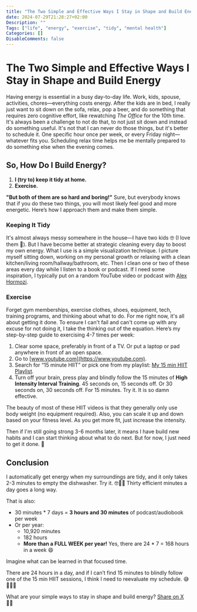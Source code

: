 ```yaml
---
title: "The Two Simple and Effective Ways I Stay in Shape and Build Energy"
date: 2024-07-29T21:28:27+02:00
Description: ""
Tags: ["life", "energy", "exercise", "tidy", "mental health"]
Categories: []
DisableComments: false
---
```


# The Two Simple and Effective Ways I Stay in Shape and Build Energy

Having energy is essential in a busy day-to-day life. Work, kids, spouse, activities, chores—everything costs energy. After the kids are in bed, I really just want to sit down on the sofa, relax, pop a beer, and do something that requires zero cognitive effort, like rewatching *The Office* for the 10th time. It's always been a challenge to not do that, to not just sit down and instead do something useful. It's not that I can never do those things, but it's better to schedule it. One specific hour once per week, or every Friday night—whatever fits you. Scheduling relax time helps me be mentally prepared to do something else when the evening comes.

## So, How Do I Build Energy?

1. **I (try to) keep it tidy at home.**
2. **Exercise.**

**"But both of them are so hard and boring!"** Sure, but everybody knows that if you do these two things, you will most likely feel good and more energetic. Here’s how I approach them and make them simple.

### Keeping It Tidy

It's almost always messy somewhere in the house—I have two kids 🤓 (I love them 🩵). But I have become better at strategic cleaning every day to boost my own energy. What I use is a simple visualization technique. I picture myself sitting down, working on my personal growth or relaxing with a clean kitchen/living room/hallway/bathroom, etc. Then I clean one or two of these areas every day while I listen to a book or podcast. If I need some inspiration, I typically put on a random YouTube video or podcast with [Alex Hormozi](https://www.youtube.com/@AlexHormozi).

### Exercise

Forget gym memberships, exercise clothes, shoes, equipment, tech, training programs, and thinking about what to do. For me right now, it's all about getting it done. To ensure I can't fail and can't come up with any excuse for not doing it, I take the thinking out of the equation. Here’s my step-by-step guide to exercising 4-7 times per week:

1. Clear some space, preferably in front of a TV. Or put a laptop or pad anywhere in front of an open space.
2. Go to [www.youtube.com](https://www.youtube.com).
3. Search for “15 minute HIIT” or pick one from my playlist: [My 15 min HIIT Playlist](https://www.youtube.com/playlist?list=PLZMX-WK4BpHCotxihu7dU3NGdNBq7TY5l).
4. Turn off your brain, press play and blindly follow the 15 minutes of **High Intensity Interval Training**. 45 seconds on, 15 seconds off. Or 30 seconds on, 30 seconds off. For 15 minutes. Try it. It is so damn effective.

The beauty of most of these HIIT videos is that they generally only use body weight (no equipment required). Also, you can scale it up and down based on your fitness level. As you get more fit, just increase the intensity.

Then if I'm still going strong 3-6 months later, it means I have build new habits and I can start thinking about what to do next. But for now, I just need to get it done. 🚀 

## Conclusion

I automatically get energy when my surroundings are tidy, and it only takes 2-3 minutes to empty the dishwasher. Try it. 🤓👏🏻 Thirty efficient minutes a day goes a long way.

That is also:
- 30 minutes * 7 days = **3 hours and 30 minutes** of podcast/audiobook per week
- Or per year:
  - 10,920 minutes
  - 182 hours
  - __More than a FULL WEEK per year!__ Yes, there are 24 * 7 = 168 hours in a week 😄

Imagine what can be learned in that focused time.

There are 24 hours in a day, and if I can’t find 15 minutes to blindly follow one of the 15 min HIIT sessions, I think I need to reevaluate my schedule. 😅🚀💪🏻

What are your simple ways to stay in shape and build energy? <a href="https://twitter.com/intent/tweet?text=Two%20Simple%20and%20Effective%20Ways%20To%20Stay%20in%20Shape%20and%20Build%20Energy%20by%20%40heisanthomas%0A&url=https%3A%2F%2Fthomasjakobsen.com%2Fpost%2Fhow-I-build-energy%2F">Share on X</a> 👋🏻